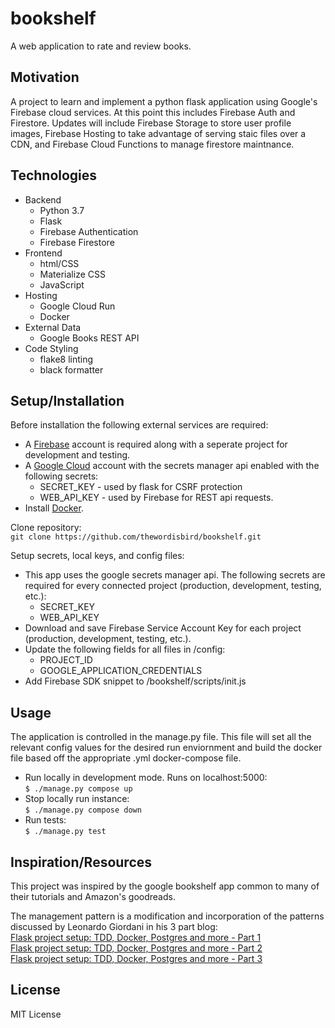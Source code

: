 # bookshelf
A web application to rate and review books.

## Motivation
A project to learn and implement a python flask application using Google's Firebase cloud services. At this point this includes Firebase Auth and Firestore. Updates will include Firebase Storage to store user profile images, Firebase Hosting to take advantage of serving staic files over a CDN, and Firebase Cloud Functions to manage firestore maintnance.

## Technologies
* Backend
    * Python 3.7
    * Flask
    * Firebase Authentication
    * Firebase Firestore
* Frontend
    * html/CSS
    * Materialize CSS
    * JavaScript 
* Hosting
    * Google Cloud Run
    * Docker
* External Data
    * Google Books REST API
* Code Styling
    * flake8 linting
    * black formatter

## Setup/Installation
Before installation the following external services are required: 
* A [Firebase](https://firebase.google.com) account is required along with a seperate project for development and testing.
* A [Google Cloud](https://cloud.google.com) account with the secrets manager api enabled with the following secrets:
    * SECRET_KEY - used by flask for CSRF protection
    * WEB_API_KEY - used by Firebase for REST api requests.
* Install [Docker](https://docker.com).


Clone repository:    
    ```git clone https://github.com/thewordisbird/bookshelf.git```


Setup secrets, local keys, and config files:
* This app uses the google secrets manager api. The following secrets are required for every connected project (production, development, testing, etc.):
    * SECRET_KEY 
    * WEB_API_KEY
* Download and save Firebase Service Account Key for each project (production, development, testing, etc.).
* Update the following fields for all files in /config:
    * PROJECT_ID
    * GOOGLE_APPLICATION_CREDENTIALS
* Add Firebase SDK snippet to /bookshelf/scripts/init.js

## Usage
The application is controlled in the manage.py file. This file will set all the relevant config values for the desired run enviornment and build the docker file based off the appropriate .yml docker-compose file.
* Run locally in development mode. Runs on localhost:5000:       
    ```$ ./manage.py compose up```
* Stop locally run instance:    
    ```$ ./manage.py compose down```
* Run tests:    
    ```$ ./manage.py test```

## Inspiration/Resources
This project was inspired by the google bookshelf app common to many of their tutorials and Amazon's goodreads.

The management pattern is a modification and incorporation of the patterns discussed by Leonardo Giordani in his 3 part blog:    
[Flask project setup: TDD, Docker, Postgres and more - Part 1](https://www.thedigitalcatonline.com/blog/2020/07/05/flask-project-setup-tdd-docker-postgres-and-more-part-1/)    
[Flask project setup: TDD, Docker, Postgres and more - Part 2](https://www.thedigitalcatonline.com/blog/2020/07/06/flask-project-setup-tdd-docker-postgres-and-more-part-2/)    
[Flask project setup: TDD, Docker, Postgres and more - Part 3](https://www.thedigitalcatonline.com/blog/2020/07/07/flask-project-setup-tdd-docker-postgres-and-more-part-3/)

## License
MIT License


